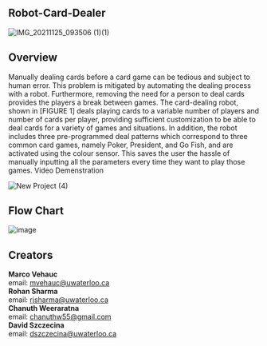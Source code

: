 ## Robot-Card-Dealer
![IMG_20211125_093506 (1)(1)](https://user-images.githubusercontent.com/57009205/146662529-ba7febf7-2850-4dcd-8e72-6b32d685a1a2.png)

## Overview
Manually dealing cards before a card game can be tedious and subject to human error. This problem is mitigated by automating the dealing process with a robot. Furthermore, removing the need for a person to deal cards provides the players a break between games.
The card-dealing robot, shown in [FIGURE 1] deals playing cards to a variable number of players and number of cards per player, providing sufficient customization to be able to deal cards for a variety of games and situations. In addition, the robot includes three pre-programmed deal patterns which correspond to three common card games, namely Poker, President, and Go Fish, and are activated using the colour sensor. This saves the user the hassle of manually inputting all the parameters every time they want to play those games. Video Demenstration

![New Project (4)](https://user-images.githubusercontent.com/57009205/146662561-e26ff3ce-d524-4109-b79b-ec4996ef1b91.jpg)

## Flow Chart
![image](https://user-images.githubusercontent.com/57009205/146662425-049b2e09-7637-427e-a1e1-6e64c3199e66.png)

## Creators

**Marco Vehauc**    
email:  mvehauc@uwaterloo.ca   
**Rohan Sharma**  
email:  rjsharma@uwaterloo.ca  
**Chanuth Weeraratna**  
email:  chanuthw55@gmail.com  
**David Szczecina**  
email:  dszczecina@uwaterloo.ca   
